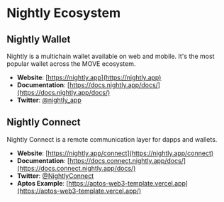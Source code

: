 # Nightly Ecosystem

## Nightly Wallet

Nightly is a multichain wallet available on web and mobile. It's the most popular wallet across the MOVE ecosystem.

- **Website**: [https://nightly.app](https://nightly.app)
- **Documentation**: [https://docs.nightly.app/docs/](https://docs.nightly.app/docs/)
- **Twitter**: [@nightly_app](https://x.com/nightly_app)

## Nightly Connect

Nightly Connect is a remote communication layer for dapps and wallets.

- **Website**: [https://nightly.app/connect](https://nightly.app/connect)
- **Documentation**: [https://docs.connect.nightly.app/docs/](https://docs.connect.nightly.app/docs/)
- **Twitter**: [@NightlyConnect](https://x.com/NightlyConnect)
- **Aptos Example**: [https://aptos-web3-template.vercel.app](https://aptos-web3-template.vercel.app/)
